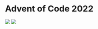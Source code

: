 Advent of Code 2022
===================

![](https://img.shields.io/badge/stars%20⭐-36-yellow) ![](https://img.shields.io/badge/days%20completed-18-red)